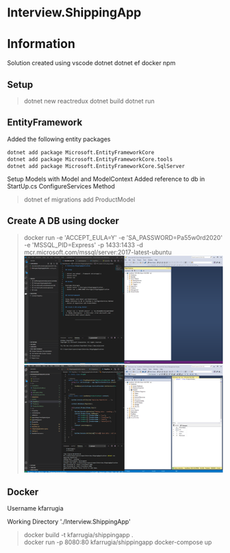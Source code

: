 # Interview.ShippingApp
# Information

Solution created using 
    vscode
    dotnet 
    dotnet ef
    docker
    npm 

## Setup 

> dotnet new reactredux
> dotnet build
> dotnet run

## EntityFramework

Added the following entity packages

    dotnet add package Microsoft.EntityFrameworkCore  
    dotnet add package Microsoft.EntityFrameworkCore.tools 
    dotnet add package Microsoft.EntityFrameworkCore.SqlServer

Setup Models with Model and ModelContext
Added reference to db in StartUp.cs ConfigureServices Method
> dotnet ef migrations add ProductModel

## Create A DB using docker

> docker run -e 'ACCEPT_EULA=Y' -e 'SA_PASSWORD=Pa55w0rd2020' -e 'MSSQL_PID=Express' -p 1433:1433 -d mcr.microsoft.com/mssql/server:2017-latest-ubuntu
![Db Creation](https://github.com/KarlFarrugia/Interview.ShippingApp/blob/main/Images/DB_Creation.PNG "Db Creation")
![Writing to DB](https://github.com/KarlFarrugia/Interview.ShippingApp/blob/main/Images/Writing_To_DB.PNG "Writing to DB")

## Docker

Username kfarrugia

Working Directory './Interview.ShippingApp'

> docker build -t kfarrugia/shippingapp .  
> docker run  -p 8080:80 kfarrugia/shippingapp
> docker-compose up
